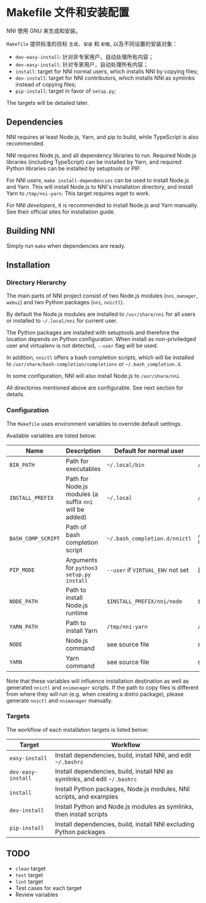 # Makefile 文件和安装配置

NNI 使用 GNU 来生成和安装。

`Makefile` 提供标准的目标 `生成`、`安装` 和 `卸载`, 以及不同设置的安装对象：

* `dev-easy-install`: 针对非专家用户，自动处理所有内容；
* `dev-easy-install`: 针对专家用户，自动处理所有内容；
* `install`: target for NNI normal users, which installs NNI by copying files;
* `dev-install`: target for NNI contributors, which installs NNI as symlinks instead of copying files;
* `pip-install`: target in favor of `setup.py`;

The targets will be detailed later.

## Dependencies

NNI requires at least Node.js, Yarn, and pip to build, while TypeScript is also recommended.

NNI requires Node.js, and all dependency libraries to run. Required Node.js libraries (including TypeScript) can be installed by Yarn, and required Python libraries can be installed by setuptools or PIP.

For NNI *users*, `make install-dependencies` can be used to install Node.js and Yarn. This will install Node.js to NNI's installation directory, and install Yarn to `/tmp/nni-yarn`. This target requires wget to work.

For NNI *developers*, it is recommended to install Node.js and Yarn manually. See their official sites for installation guide.

## Building NNI

Simply run `make` when dependencies are ready.

## Installation

### Directory Hierarchy

The main parts of NNI project consist of two Node.js modules (`nni_manager`, `webui`) and two Python packages (`nni`, `nnictl`).

By default the Node.js modules are installed to `/usr/share/nni` for all users or installed to `~/.local/nni` for current user.

The Python packages are installed with setuptools and therefore the location depends on Python configuration. When install as non-priviledged user and virtualenv is not detected, `--user` flag will be used.

In addition, `nnictl` offers a bash completion scripts, which will be installed to `/usr/share/bash-completion/completions` or `~/.bash_completion.d`.

In some configuration, NNI will also install Node.js to `/usr/share/nni`.

All directories mentioned above are configurable. See next section for details.

### Configuration

The `Makefile` uses environment variables to override default settings.

Available variables are listed below:

| Name               | Description                                             | Default for normal user           | Default for root                                |
| ------------------ | ------------------------------------------------------- | --------------------------------- | ----------------------------------------------- |
| `BIN_PATH`         | Path for executables                                    | `~/.local/bin`                    | `/usr/bin`                                      |
| `INSTALL_PREFIX`   | Path for Node.js modules (a suffix `nni` will be added) | `~/.local`                        | `/usr/share`                                    |
| `BASH_COMP_SCRIPT` | Path of bash completion script                          | `~/.bash_completion.d/nnictl`     | `/usr/share/bash-completion/completions/nnictl` |
| `PIP_MODE`         | Arguments for `python3 setup.py install`                | `--user` if `VIRTUAL_ENV` not set | (empty)                                         |
| `NODE_PATH`        | Path to install Node.js runtime                         | `$INSTALL_PREFIX/nni/node`        | `$INSTALL_PREFIX/nni/node`                      |
| `YARN_PATH`        | Path to install Yarn                                    | `/tmp/nni-yarn`                   | `/tmp/nni-yarn`                                 |
| `NODE`             | Node.js command                                         | see source file                   | see source file                                 |
| `YARN`             | Yarn command                                            | see source file                   | see source file                                 |

Note that these variables will influence installation destination as well as generated `nnictl` and `nnimanager` scripts. If the path to copy files is different from where they will run (e.g. when creating a distro package), please generate `nnictl` and `nnimanager` manually.

### Targets

The workflow of each installation targets is listed below:

| Target             | Workflow                                                                   |
| ------------------ | -------------------------------------------------------------------------- |
| `easy-install`     | Install dependencies, build, install NNI, and edit `~/.bashrc`             |
| `dev-easy-install` | Install dependencies, build, install NNI as symlinks, and edit `~/.bashrc` |
| `install`          | Install Python packages, Node.js modules, NNI scripts, and examples        |
| `dev-install`      | Install Python and Node.js modules as symlinks, then install scripts       |
| `pip-install`      | Install dependencies, build, install NNI excluding Python packages         |

## TODO

* `clean` target
* `test` target
* `lint` target
* Test cases for each target
* Review variables
